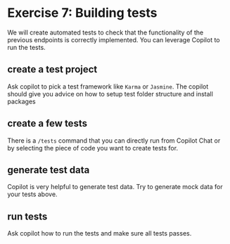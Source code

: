 
# Exercise 7: Building tests

We will create automated tests to check that the functionality of the previous endpoints is correctly implemented. You can leverage Copilot to run the tests. 

## create a test project

Ask copilot to pick a test framework like `Karma` or `Jasmine`. The copilot should give you advice on how to setup test folder structure and install packages

## create a few tests

There is a `/tests` command that you can directly run from Copilot Chat or by selecting the piece of code you want to create tests for.

## generate test data

Copilot is very helpful to generate test data. Try to generate mock data for your tests above.

## run tests

Ask copilot how to run the tests and make sure all tests passes.

